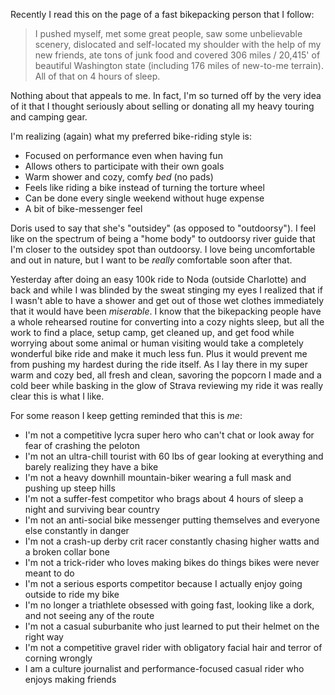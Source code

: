 Recently I read this on the page of a fast bikepacking person that I follow:

> I pushed myself, met some great people, saw some unbelievable scenery, dislocated and self-located my shoulder with the help of my new friends, ate tons of junk food and covered 306 miles / 20,415' of beautiful Washington state (including 176 miles of new-to-me terrain). All of that on 4 hours of sleep.

Nothing about that appeals to me. In fact, I'm so turned off by the very idea of it that I thought seriously about selling or donating all my heavy touring and camping gear.

I'm realizing (again) what my preferred bike-riding style is:

- Focused on performance even when having fun
- Allows others to participate with their own goals
- Warm shower and cozy, comfy *bed* (no pads)
- Feels like riding a bike instead of turning the torture wheel
- Can be done every single weekend without huge expense
- A bit of bike-messenger feel

Doris used to say that she's "outsidey" (as opposed to "outdoorsy"). I feel like on the spectrum of being a "home body" to outdoorsy river guide that I'm closer to the outsidey spot than outdoorsy. I love being uncomfortable and out in nature, but I want to be *really* comfortable soon after that.

Yesterday after doing an easy 100k ride to Noda (outside Charlotte) and back and while I was blinded by the sweat stinging my eyes I realized that if I wasn't able to have a shower and get out of those wet clothes immediately that it would have been *miserable*. I know that the bikepacking people have a whole rehearsed routine for converting into a cozy nights sleep, but all the work to find a place, setup camp, get cleaned up, and get food while worrying about some animal or human visiting would take a completely wonderful bike ride and make it much less fun. Plus it would prevent me from pushing my hardest during the ride itself. As I lay there in my super warm and cozy bed, all fresh and clean, savoring the popcorn I made and a cold beer while basking in the glow of Strava reviewing my ride it was really clear this is what I like.

For some reason I keep getting reminded that this is *me*:

- I'm not a competitive lycra super hero who can't chat or look away for fear of crashing the peloton
- I'm not an ultra-chill tourist with 60 lbs of gear looking at everything and barely realizing they have a bike
- I'm not a heavy downhill mountain-biker wearing a full mask and pushing up steep hills
- I'm not a suffer-fest competitor who brags about 4 hours of sleep a night and surviving bear country
- I'm not an anti-social bike messenger putting themselves and everyone else constantly in danger
- I'm not a crash-up derby crit racer constantly chasing higher watts and a broken collar bone
- I'm not a trick-rider who loves making bikes do things bikes were never meant to do
- I'm not a serious esports competitor because I actually enjoy going outside to ride my bike
- I'm no longer a triathlete obsessed with going fast, looking like a dork, and not seeing any of the route
- I'm not a casual suburbanite who just learned to put their helmet on the right way
- I'm not a competitive gravel rider with obligatory facial hair and terror of corning wrongly
- I am a culture journalist and performance-focused casual rider who enjoys making friends